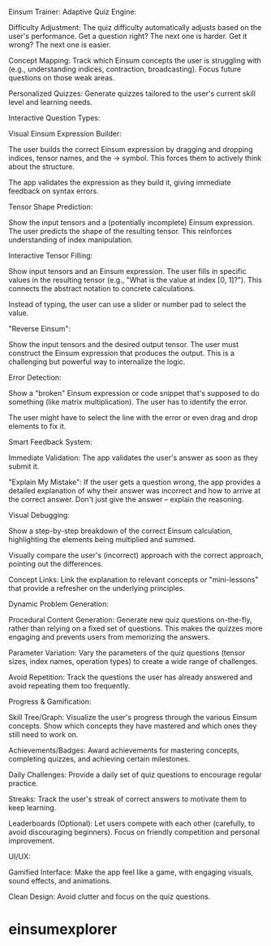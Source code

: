 Einsum Trainer:
Adaptive Quiz Engine:

Difficulty Adjustment: The quiz difficulty automatically adjusts based on the user's performance. Get a question right? The next one is harder. Get it wrong? The next one is easier.

Concept Mapping: Track which Einsum concepts the user is struggling with (e.g., understanding indices, contraction, broadcasting). Focus future questions on those weak areas.

Personalized Quizzes: Generate quizzes tailored to the user's current skill level and learning needs.

Interactive Question Types:

Visual Einsum Expression Builder:

The user builds the correct Einsum expression by dragging and dropping indices, tensor names, and the -> symbol. This forces them to actively think about the structure.

The app validates the expression as they build it, giving immediate feedback on syntax errors.

Tensor Shape Prediction:

Show the input tensors and a (potentially incomplete) Einsum expression. The user predicts the shape of the resulting tensor. This reinforces understanding of index manipulation.

Interactive Tensor Filling:

Show input tensors and an Einsum expression. The user fills in specific values in the resulting tensor (e.g., "What is the value at index [0, 1]?"). This connects the abstract notation to concrete calculations.

Instead of typing, the user can use a slider or number pad to select the value.

"Reverse Einsum":

Show the input tensors and the desired output tensor. The user must construct the Einsum expression that produces the output. This is a challenging but powerful way to internalize the logic.

Error Detection:

Show a "broken" Einsum expression or code snippet that's supposed to do something (like matrix multiplication). The user has to identify the error.

The user might have to select the line with the error or even drag and drop elements to fix it.

Smart Feedback System:

Immediate Validation: The app validates the user's answer as soon as they submit it.

"Explain My Mistake": If the user gets a question wrong, the app provides a detailed explanation of why their answer was incorrect and how to arrive at the correct answer. Don't just give the answer – explain the reasoning.

Visual Debugging:

Show a step-by-step breakdown of the correct Einsum calculation, highlighting the elements being multiplied and summed.

Visually compare the user's (incorrect) approach with the correct approach, pointing out the differences.

Concept Links: Link the explanation to relevant concepts or "mini-lessons" that provide a refresher on the underlying principles.

Dynamic Problem Generation:

Procedural Content Generation: Generate new quiz questions on-the-fly, rather than relying on a fixed set of questions. This makes the quizzes more engaging and prevents users from memorizing the answers.

Parameter Variation: Vary the parameters of the quiz questions (tensor sizes, index names, operation types) to create a wide range of challenges.

Avoid Repetition: Track the questions the user has already answered and avoid repeating them too frequently.

Progress & Gamification:

Skill Tree/Graph: Visualize the user's progress through the various Einsum concepts. Show which concepts they have mastered and which ones they still need to work on.

Achievements/Badges: Award achievements for mastering concepts, completing quizzes, and achieving certain milestones.

Daily Challenges: Provide a daily set of quiz questions to encourage regular practice.

Streaks: Track the user's streak of correct answers to motivate them to keep learning.

Leaderboards (Optional): Let users compete with each other (carefully, to avoid discouraging beginners). Focus on friendly competition and personal improvement.

UI/UX:

Gamified Interface: Make the app feel like a game, with engaging visuals, sound effects, and animations.

Clean Design: Avoid clutter and focus on the quiz questions.
# einsumexplorer
